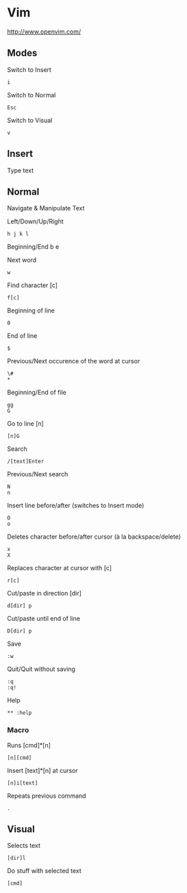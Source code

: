 # Vim

<http://www.openvim.com/>

## Modes

Switch to Insert

    i

Switch to Normal

    Esc

Switch to Visual

    v

## Insert

Type text

## Normal

Navigate & Manipulate Text

Left/Down/Up/Right

    h j k l

Beginning/End
    b e

Next word

    w

Find character [c]

    f[c]

Beginning of line

    0

End of line

    $

Previous/Next occurence of the word at cursor
  
    \#
    *

Beginning/End of file

    gg
    G

Go to line [n]

    [n]G

Search

    /[text]Enter

Previous/Next search

    N
    n

Insert line before/after (switches to Insert mode)

    O
    o

Deletes character before/after cursor (à la backspace/delete)

    x
    X

Replaces character at cursor with [c]

    r[c]

Cut/paste in direction [dir]

    d[dir] p

Cut/paste until end of line

    D[dir] p

Save

    :w

Quit/Quit without saving

    :q
    :q!

Help

    ** :help

### Macro

Runs [cmd]*[n]

    [n][cmd]

Insert [text]*[n] at cursor

    [n]i[text]

Repeats previous command

    .

## Visual

Selects text

    [dir]l

Do stuff with selected text

    [cmd]